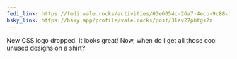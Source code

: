 ```yaml
---
fedi_link: https://fedi.vale.rocks/activities/03e6054c-26a7-4ecb-9c88-77a8a1753a16
bsky_link: https://bsky.app/profile/vale.rocks/post/3lav27pbtgs2z
---
```


New CSS logo dropped. It looks great! Now, when do I get all those cool unused designs on a shirt?
